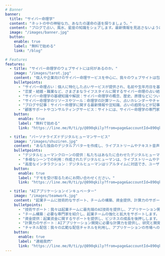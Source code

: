 ```yaml
---
# Banner
banner:
  title: "サイバー命理学"
  content: "ネットの中の神秘な力、あなたの運命の道を探りましょう。"
  content: "ブログで占い、風水、星座の知識をシェアします。最新情報を見逃さないように！"
  image: "/images/banner.jpg"
  button:
    enable: true
    label: "無料で始める"
    link: "/blog"

# Features
features:
  - title: "サイバー命理学のウェブサイトには何があるのか。"
    image: "/images/tarot.jpg"
    content: "個人や企業向けのサイバー命理サービスを中心に、我々のウェブサイトは包括的な命理分析、専門家の相談や自己探索のツールを提供しています。"
    bulletpoints:
      - "サイバー命理占い：個人に特化した占いサービスが提供され、名前や生年月日を基に、パーソナルなサイバー命理の分析を行います。"
      - "恋愛・結婚・職業など、さまざまなライフスタイルに関するサイバー命理の占い結果が表示されます。それぞれのトピックに合わせたアドバイスや解決策が提供されます。"
      - "サイバー命理学の基礎知識や解説：サイバー命理学の概念、歴史、原理などについての解説があり、初学者が学べるようになっています。"
      - "サイバー命理学のリソースやツール：命理学の計算ツール、占いカレンダーやチャートなどが提供されています。これらのツールを使うことで、ユーザーは自分自身でサイバー命理学の分析を行うことができます。"
      - "ブログや記事：サイバー命理学に関する最新情報や豆知識、占いの趋势などが記事にて提供されています。これらの情報は、サイバー命理学の理解を深めるのに役立ちます。"
      - "顧客サポートやコンサルティングサービス：サイトには、サイバー命理学の専門家が携わっており、ユーザーの質問や困りごとに対応できます。"
    button:
      enable: true
      label: "無料で始める"
      link: "https://line.me/R/ti/p/@890qkily?from=page&accountId=890qkily"

  - title: "パーソナライズドデジタルヒューマンサービス"
    image: "/images/shuziren.jpg"
    content: "あなた独自のデジタルアバターを作成し、ライブストリームやテキスト音声チャットなどのシーンで利用できます。"
    bulletpoints:
      - "デジタルヒューマンクローンの提供：私たちはあなたに合わせたデジタルヒューマンを作成します。形象、音声、動作などすべてがオーダーメイドできます。"
      - "多様なシーンでの利用：作成されたデジタルヒューマンは、ライブストリームやテキスト音声チャットなど様々なシーンで活用できます。"
      - "高度なインタラクション：デジタルヒューマンはリアルタイムに対話でき、ユーザーとのやりとりを自然に行います。"
    button:
      enable: true
      label: "デモを受け取るためにお問い合わせください。"
      link: "https://line.me/R/ti/p/@890qkily?from=page&accountId=890qkily"

  - title: "AIアプリケーションインキュベーター"
    image: "/images/teamwork.jpg"
    content: "起業チームに技術的なサポート、チームの構築、資金提供、計算力のサポート、チャネル配信などのリソースを提供します。"
    bulletpoints:
      - "技術サポート：我々は起業チームに最先端のAI技術を提供し、アプリケーション開発をサポートします。"
      - "チーム構築：必要な専門家を紹介し、起業チームの強化と拡大をサポートします。"
      - "資金提供：起業资金に関するサポートを提供し、ビジネスの成長を後押しします。"
      - "計算力のサポート：AIアプリケーション開発に必要な計算力を提供し、研究と開発をサポートします。"
      - "チャネル配信：我々の広範な配信チャネルを利用し、アプリケーションの市場への参入をサポートします。"
    button:
      enable: true
      label: "連絡我們"
      link: "https://line.me/R/ti/p/@890qkily?from=page&accountId=890qkily"
---
```

